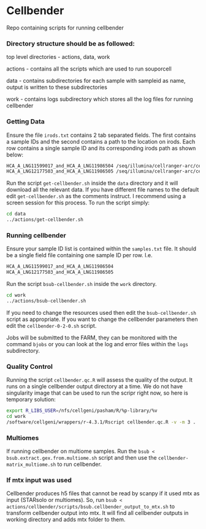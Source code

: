 # Cellbender
Repo containing scripts for running cellbender

### Directory structure should be as followed:

top level directories - actions, data, work

actions - contains all the scripts which are used to run souporcell

data - contains subdirectories for each sample with sampleid as name, output is written to these subdirectories

work - contains logs subdirectory which stores all the log files for running cellbender

### Getting Data

Ensure the file `irods.txt` contains 2 tab separated fields. The first contains a sample IDs and the second contains a path to the location on irods. 
Each row contains a single sample ID and its corresponding irods path as shown below:

```bash
HCA_A_LNG11599017_and_HCA_A_LNG11986504	/seq/illumina/cellranger-arc/cellranger-arc201_count_308b45a587ebfa6f443e3bb754bb625f
HCA_A_LNG12177503_and_HCA_A_LNG11986505	/seq/illumina/cellranger-arc/cellranger-arc201_count_aa07d3102ccae90a449dca434e47b104
```

Run the script `get-cellbender.sh` inside the `data` directory and it will download all the relevant data. If you have different file names to the default edit `get-cellbender.sh` as the comments instruct. I recommend using a screen session for this process.
To run the script simply:

```bash
cd data
../actions/get-cellbender.sh
```

### Running cellbender

Ensure your sample ID list is contained within the `samples.txt` file. It should be a single field file containing one sample ID per row. I.e.

```bash
HCA_A_LNG11599017_and_HCA_A_LNG11986504
HCA_A_LNG12177503_and_HCA_A_LNG11986505
```

Run the script `bsub-cellbender.sh` inside the `work` directory. 

```bash
cd work
../actions/bsub-cellbender.sh
```

If you need to change the resources used then edit the `bsub-cellbender.sh` script as appropriate. If you want to change the cellbender parameters
then edit the `cellbender-0-2-0.sh` script.

Jobs will be submitted to the FARM, they can be monitored with the command `bjobs` or you can look at the log and error files within the `logs` subdirectory.

### Quality Control
Running the script `cellbender.qc.R` will assess the quality of the output. It runs on a single cellbender output directory at a time. 
We do not have singularity image that can be used to run the scripr right now, so here is temporary solution:
```bash
export R_LIBS_USER=/nfs/cellgeni/pasham/R/%p-library/%v
cd work
/software/cellgeni/wrappers/r-4.3.1/Rscript cellbender.qc.R -v -m 3 . 
```

### Multiomes
If running cellbender on multiome samples. Run the `bsub < bsub.extract.gex.from.multiome.sh` script and then use the `cellbender-matrix_multiome.sh` to run cellbender.

### If mtx input was used
Cellbender produces h5 files that cannot be read by scanpy if it used mtx as input (STARsolo or multiomes). So, run `bsub < actions/cellbender/scripts/bsub.cellbender_output_to_mtx.sh` to transform cellbender output into mtx. It will find all cellbender outputs in working directory and adds mtx folder to them.
